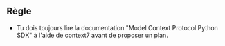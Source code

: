## Règle

- Tu dois toujours lire la documentation "Model Context Protocol Python SDK" à l'aide de context7 avant de proposer un plan.
